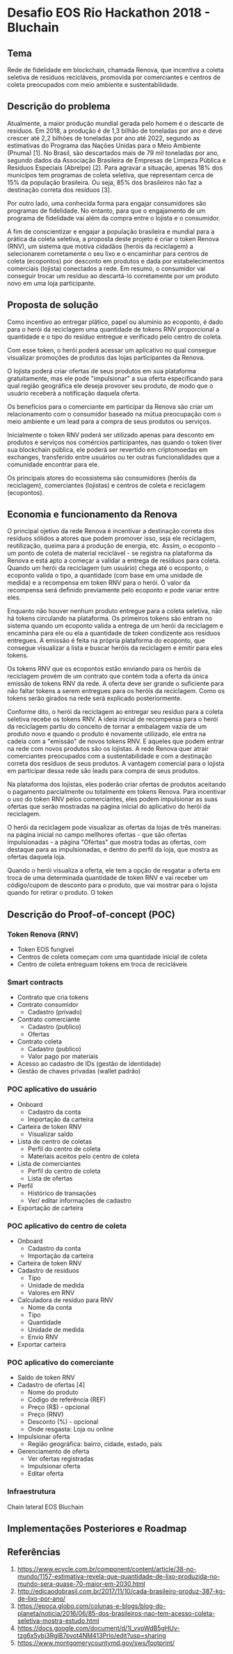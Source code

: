 # Desafio EOS Rio Hackathon 2018 - Bluchain

## Tema
Rede de fidelidade em blockchain, chamada Renova, que incentiva a coleta seletiva de resíduos recicláveis, promovida por comerciantes e centros de coleta preocupados com meio ambiente e sustentabilidade.

## Descrição do problema

Atualmente, a maior produção mundial gerada pelo homem é o descarte de resíduos. Em 2018, a produção é de 1,3 bilhão de toneladas por ano e deve crescer até 2,2 bilhões de toneladas por ano até 2022, segundo as estimativas do Programa das Nações Unidas para o Meio Ambiente (Pnuma) [1]. No Brasil, são descartados mais de 79 mil toneladas por ano, segundo dados da  Associação Brasileira de Empresas de Limpeza Pública e Resíduos Especiais (Abrelpe) [2]. Para agravar a situação, apenas 18% dos municípos tem programas de coleta seletiva, que representam cerca de 15% da população brasileira. Ou seja, 85% dos brasileiros não faz a destinação correta dos resíduos [3].

Por outro lado, uma conhecida forma para engajar consumidores são programas de fidelidade. No entanto, para que o engajamento de um programa de fidelidade vai além da compra entre o lojista e o consumidor.

A fim de conscientizar e engajar a população brasileira e mundial para a prática da coleta seletiva, a proposta deste projeto é criar o token Renova (RNV), um sistema que motiva cidadãos (heróis da reciclagem) a selecionarem corretamente o seu lixo e o encaminhar para centros de coleta (ecopontos) por desconto em produtos e dada por estabelecimentos comerciais (lojista) conectados a rede. Em resumo, o consumidor vai conseguir trocar um resíduo ao descartá-lo corretamente por um produto novo em uma loja participante. 

## Proposta de solução

Como incentivo ao entregar plático, papel ou alumínio ao ecoponto, é dado para o herói da reciclagem uma quantidade de tokens RNV proporcional a quantidade e o tipo do resíduo entregue e verificado pelo centro de coleta.

Com esse token, o herói poderá acessar um aplicativo no qual consegue visualizar promoções de produtos das lojas participantes da Renova.

O lojista poderá criar ofertas de seus produtos em sua plataforma gratuitamente, mas ele pode "impulsionar" a sua oferta especificando para qual região geográfica ele deseja provover seu produto, de modo que o usuário receberá a notificação daquela oferta.

Os benefícios para o comerciante em participar da Renova são criar um relacionamento com o consumidor baseado na mútua preocupação com o meio ambiente e um lead para a compra de seus produtos ou serviços.

Inicialmente o token RNV poderá ser utilizado apenas para desconto em produtos e serviços nos comércios participantes, nas quando o token tiver sua blockchain pública, ele poderá ser revertido em criptomoedas em exchanges, transferido entre usuários ou ter outras funcionalidades que a comunidade encontrar para ele.

Os principais atores do ecossistema são consumidores (heróis da reciclagem), comerciantes (lojistas) e centros de coleta e reciclagem (ecopontos).

## Economia e funcionamento da Renova

O principal ojetivo da rede Renova é incentivar a destinação correta dos resíduos sólidos a atores que podem promover isso, seja ele reciclagem, reutilização, queima para a produção de energia, etc. Assim, o ecoponto - um ponto de coleta de material reciclável - se registra na plataforma da Renova e está apto a começar a validar a entrega de resíduos para coleta. Quando um herói da reciclagem (um usuário) chega até o ecoponto, o ecoponto valida o tipo, a quantidade (com base em uma unidade de medida) e a recompensa em token RNV para o herói. O valor da recompensa será definido previamente pelo ecoponto e pode variar entre eles.

Enquanto não houver nenhum produto entregue para a coleta seletiva, não há tokens circulando na plataforma. Os primeiros tokens são entram no sistema quando um ecoponto valida a entrega de um herói da reciclagem e encaminha para ele ou ela a quantidade de token condizente aos resíduos entregues. A emissão é feita na própria plataforma do ecoponto, que consegue visualizar a lista e buscar heróis da reciclagem e emitir para eles tokens.

Os tokens RNV que os ecopontos estão enviando para os heróis da reciclagem provém de um contrato que contém toda a oferta da única emissão de tokens RNV da rede. A oferta deve ser grande o suficiente para não faltar tokens a serem entregues para os heróis da reciclagem. Como os tokens serão girados na rede será explicado posteriormente.  

Conforme dito, o herói da reciclagem ao entregar seu resíduo para a coleta seletiva recebe os tokens RNV. A ideia inicial de recompensa para o herói da reciclagem partiu do conceito de tornar a embalagem vazia de um produto novo e quando o produto é novamente utilizado, ele entra na cadeia com a "emissão" de novos tokens RNV. E aqueles que podem entrar na rede com novos produtos são os lojistas. A rede Renova quer atrair comerciantes preocupados com a sustentabilidade e com a destinação correta dos resíduos de seus produtos. A vantagem comercial para o lojista em participar dessa rede são leads para compra de seus produtos.

Na plataforma dos lojistas, eles poderão criar ofertas de produtos aceitando o pagamento parcialmente ou totalmente em tokens Renova. Para incentivar o uso do token RNV pelos comerciantes, eles podem impulsionar as suas ofertas que serão mostradas na página inicial do aplicativo do herói da reciclagem.

O herói da reciclagem pode visualizar as ofertas da lojas de três maneiras: na página inicial no campo mellhores ofertas - que são ofertas impulsionadas - a página "Ofertas" que mostra todas as ofertas, com destaque para as impulsionadas, e dentro do perfil da loja, que mostra as ofertas daquela loja.

Quando o herói visualiza a oferta, ele tem a opção de resgatar a oferta em troca de uma determinada quantidade de token RNV e vai receber um código/cupom de desconto para o produto, que vai mostrar para o lojista quando for retirar o produto. O token 

## Descrição do Proof-of-concept (POC)

### Token Renova (RNV)

- Token EOS fungível
- Centros de coleta começam com uma quantidade inicial de coleta
- Centro de coleta entreguam tokens em troca de recicláveis

### Smart contracts 

- Contrato que cria tokens
- Contrato consumidor
  - Cadastro (privado)
- Contrato comerciante
  - Cadastro (publico)
  - Ofertas
- Contrato coleta
  - Cadastro (publico)
  - Valor pago por materiais
- Acesso ao cadastro de IDs (gestão de identidade)
- Gestão de chaves privadas (wallet padrão)

### POC aplicativo do usuário

- Onboard
  - Cadastro da conta
  - Importação da carteira
- Carteira de token RNV
  - Visualizar saldo
- Lista de centro de coletas
    - Perfil do centro de coleta
    - Materiais aceitos pelo centro de coleta
- Lista de comerciantes
  - Perfil do centro de coleta
  - Lista de ofertas
- Perfil
  - Histórico de transações
  - Ver/ editar informações de cadastro
- Exportação de carteira

### POC aplicativo do centro de coleta

- Onboard
  - Cadastro da conta
  - Importação da carteira
- Carteira de token RNV
- Cadastro de resíduos
  - Tipo
  - Unidade de medida
  - Valores em RNV
- Calculadora de resíduo para RNV
  - Nome da conta
  - Tipo
  - Quantidade
  - Unidade de medida
  - Envio RNV
- Exportar carteira

### POC aplicativo do comerciante

- Saldo de token RNV
- Cadastro de ofertas [4]
  - Nome do produto
  - Código de referência (REF)
  - Preço (R$) - opcional
  - Preço (RNV)
  - Desconto (%) - opcional
  - Onde resgasta: Loja ou online
- Impulsionar oferta
  - Região geográfica: bairro, cidade, estado, país
- Gerenciamento de oferta
  - Ver ofertas registradas
  - Impulsionar oferta
  - Editar oferta

### Infraestrutura

Chain lateral EOS Bluchain

## Implementações Posteriores e Roadmap

## Referências
1. https://www.ecycle.com.br/component/content/article/38-no-mundo/1157-estimativa-revela-que-quantidade-de-lixo-produzida-no-mundo-sera-quase-70-maior-em-2030.html
1. http://edicaodobrasil.com.br/2017/11/10/cada-brasileiro-produz-387-kg-de-lixo-por-ano/
1. https://epoca.globo.com/colunas-e-blogs/blog-do-planeta/noticia/2016/06/85-dos-brasileiros-nao-tem-acesso-coleta-seletiva-mostra-estudo.html
1. https://docs.google.com/document/d/1I_vvpWdB5gHUv-tzg6x5ybj3RgIB7pvot4NM413Prlo/edit?usp=sharing
1. https://www.montgomerycountymd.gov/sws/footprint/
